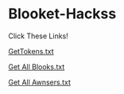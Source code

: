 # Blooket-Hackss
Click These Links!

[GetTokens.txt](https://github.com/CyberPunkONE/Blooket-Hackss/files/8121884/GetTokens.txt)

[Get All Blooks.txt](https://github.com/CyberPunkONE/Blooket-Hackss/files/8121885/Get.All.Blooks.txt)


[Get All Awnsers.txt](https://github.com/CyberPunkONE/Blooket-Hackss/files/8121887/Get.All.Awnsers.txt)

